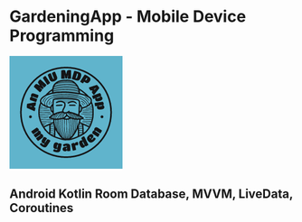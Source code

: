 # GardeningApp - Mobile Device Programming
![alt text](https://raw.githubusercontent.com/pjconnect/MDP-GardeningApp/main/app/src/main/res/drawable/logo.png)

## Android Kotlin Room Database, MVVM, LiveData, Coroutines 


